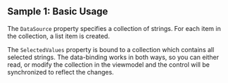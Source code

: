 ## Sample 1: Basic Usage

The `DataSource` property specifies a collection of strings. For each item in the collection, a list item is created.

The `SelectedValues` property is bound to a collection which contains all selected strings. The data-binding works in both ways, so you can either read, or modify the collection in the viewmodel and the control will be synchronized to reflect the changes.
